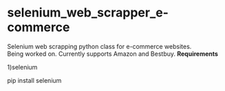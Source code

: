 # selenium_web_scrapper_e-commerce
Selenium web scrapping python class for e-commerce websites.
<br>
Being worked on. Currently supports Amazon and Bestbuy.
<b>Requirements</b>
<p>1)selenium</p>
<p>pip install selenium</p>

